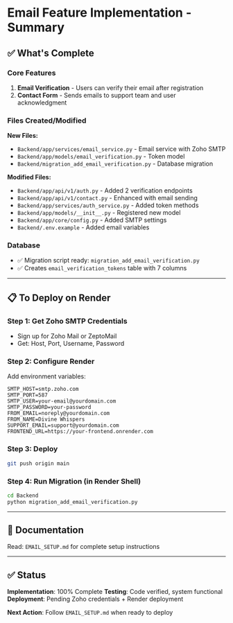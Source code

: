 # Email Feature Implementation - Summary

## ✅ What's Complete

### Core Features
1. **Email Verification** - Users can verify their email after registration
2. **Contact Form** - Sends emails to support team and user acknowledgment

### Files Created/Modified

**New Files:**
- `Backend/app/services/email_service.py` - Email service with Zoho SMTP
- `Backend/app/models/email_verification.py` - Token model
- `Backend/migration_add_email_verification.py` - Database migration

**Modified Files:**
- `Backend/app/api/v1/auth.py` - Added 2 verification endpoints
- `Backend/app/api/v1/contact.py` - Enhanced with email sending
- `Backend/app/services/auth_service.py` - Added token methods
- `Backend/app/models/__init__.py` - Registered new model
- `Backend/app/core/config.py` - Added SMTP settings
- `Backend/.env.example` - Added email variables

### Database
- ✅ Migration script ready: `migration_add_email_verification.py`
- ✅ Creates `email_verification_tokens` table with 7 columns

---

## 📋 To Deploy on Render

### Step 1: Get Zoho SMTP Credentials
- Sign up for Zoho Mail or ZeptoMail
- Get: Host, Port, Username, Password

### Step 2: Configure Render
Add environment variables:
```
SMTP_HOST=smtp.zoho.com
SMTP_PORT=587
SMTP_USER=your-email@yourdomain.com
SMTP_PASSWORD=your-password
FROM_EMAIL=noreply@yourdomain.com
FROM_NAME=Divine Whispers
SUPPORT_EMAIL=support@yourdomain.com
FRONTEND_URL=https://your-frontend.onrender.com
```

### Step 3: Deploy
```bash
git push origin main
```

### Step 4: Run Migration (in Render Shell)
```bash
cd Backend
python migration_add_email_verification.py
```

---

## 📖 Documentation

Read: `EMAIL_SETUP.md` for complete setup instructions

---

## ✅ Status

**Implementation**: 100% Complete
**Testing**: Code verified, system functional
**Deployment**: Pending Zoho credentials + Render deployment

**Next Action**: Follow `EMAIL_SETUP.md` when ready to deploy
